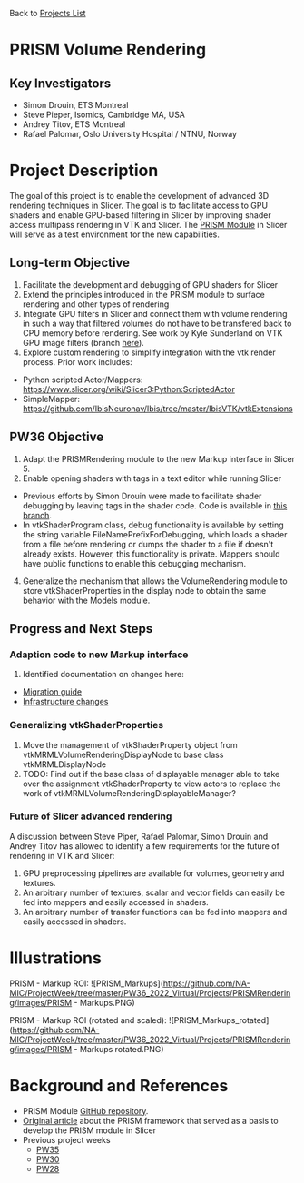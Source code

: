 Back to [Projects List](../../README.md#ProjectsList)

# PRISM Volume Rendering

## Key Investigators

- Simon Drouin, ETS Montreal
- Steve Pieper, Isomics, Cambridge MA, USA
- Andrey Titov, ETS Montreal
- Rafael Palomar, Oslo University Hospital / NTNU, Norway

# Project Description

The goal of this project is to enable the development of advanced 3D rendering techniques in Slicer. The goal is to facilitate access to GPU shaders and enable GPU-based filtering in Slicer by improving shader access multipass rendering in VTK and Slicer. The [PRISM Module](https://github.com/ETS-vis-interactive/SlicerPRISMRendering) in Slicer will serve as a test environment for the new capabilities.

## Long-term Objective

1. Facilitate the development and debugging of GPU shaders for Slicer
2. Extend the principles introduced in the PRISM module to surface rendering and other types of rendering
4. Integrate GPU filters in Slicer and connect them with volume rendering in such a way that filtered volumes do not have to be transfered back to CPU memory before rendering. See work by Kyle Sunderland on VTK GPU image filters (branch [here](https://github.com/Sunderlandkyl/VTK/commits/vtkGPUImageFilter3)).
5. Explore custom rendering to simplify integration with the vtk render process.  Prior work includes:
  * Python scripted Actor/Mappers: https://www.slicer.org/wiki/Slicer3:Python:ScriptedActor
  * SimpleMapper: https://github.com/IbisNeuronav/Ibis/tree/master/IbisVTK/vtkExtensions

## PW36 Objective

1. Adapt the PRISMRendering module to the new Markup interface in Slicer 5.
2. Enable opening shaders with tags in a text editor while running Slicer
  * Previous efforts by Simon Drouin were made to facilitate shader debugging by leaving tags in the shader code. Code is available in [this branch](https://gitlab.kitware.com/drouin-simon/vtk/-/tree/volume-shader-readability).
  * In vtkShaderProgram class, debug functionality is available by setting the string variable FileNamePrefixForDebugging, which loads a shader from a file before rendering or dumps the shader to a file if doesn't already exists. However, this functionality is private. Mappers should have public functions to enable this debugging mechanism.
4. Generalize the mechanism that allows the VolumeRendering module to store vtkShaderProperties in the display node to obtain the same behavior with the Models module.

## Progress and Next Steps

### Adaption code to new Markup interface
1. Identified documentation on changes here:
  * [Migration guide](https://www.slicer.org/wiki/Documentation/Nightly/Developers/Tutorials/MigrationGuide#Markups)
  * [Infrastructure changes](https://www.slicer.org/wiki/Documentation/Labs/Improving_Markups)

### Generalizing vtkShaderProperties
1. Move the management of vtkShaderProperty object from vtkMRMLVolumeRenderingDisplayNode to base class vtkMRMLDisplayNode
2. TODO: Find out if the base class of displayable manager able to take over the assignment vtkShaderProperty to view actors to replace the work of vtkMRMLVolumeRenderingDisplayableManager?

### Future of Slicer advanced rendering
A discussion between Steve Piper, Rafael Palomar, Simon Drouin and Andrey Titov has allowed to identify a few requirements for the future of rendering in VTK and Slicer:
1. GPU preprocessing pipelines are available for volumes, geometry and textures.
2. An arbitrary number of textures, scalar and vector fields can easily be fed into mappers and easily accessed in shaders.
3. An arbitrary number of transfer functions can be fed into mappers and easily accessed in shaders.

# Illustrations

PRISM - Markup ROI:
![PRISM_Markups](https://github.com/NA-MIC/ProjectWeek/tree/master/PW36_2022_Virtual/Projects/PRISMRendering/images/PRISM - Markups.PNG)

PRISM - Markup ROI (rotated and scaled):
![PRISM_Markups_rotated](https://github.com/NA-MIC/ProjectWeek/tree/master/PW36_2022_Virtual/Projects/PRISMRendering/images/PRISM - Markups rotated.PNG)

# Background and References

<!-- If you developed any software, include link to the source code repository. If possible, also add links to sample data, and to any relevant publications. -->
- PRISM Module [GitHub repository](https://github.com/ETS-vis-interactive/SlicerPRISMRendering).
- [Original article](https://journals.plos.org/plosone/article?id=10.1371/journal.pone.0193636) about the PRISM framework that served as a basis to develop the PRISM module in Slicer
- Previous project weeks
  - [PW35](https://projectweek.na-mic.org/PW35_2021_Virtual/Projects/PRISM_volume_rendering/)
  - [PW30](https://projectweek.na-mic.org/PW30_2019_GranCanaria/Projects/GLSLShaders/)
  - [PW28](https://projectweek.na-mic.org/PW28_2018_GranCanaria/Projects/MultiVolumeRendering/)
